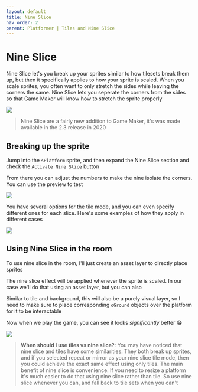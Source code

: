 ```yaml
---
layout: default
title: Nine Slice
nav_order: 2
parent: Platformer | Tiles and Nine Slice
---
```


# Nine Slice

Nine Slice let's you break up your sprites similar to how tilesets break them up, but then it specifically applies to how your sprite is scaled. When you scale sprites, you often want to only stretch the sides while leaving the corners the same. Nine Slice lets you seperate the corners from the sides so that Game Maker will know how to stretch the sprite properly

![](../../images/platformer/nine_slice_example.png)

> Nine Slice are a fairly new addition to Game Maker, it's was made available in the 2.3 release in 2020

## Breaking up the sprite

Jump into the ``sPlatform`` sprite, and then expand the Nine Slice section and check the ``Activate Nine Slice`` button

From there you can adjust the numbers to make the nine isolate the corners. You can use the preview to test

![](../../images/platformer/nine_slice_interface.gif)

You have several options for the tile mode, and you can even specify different ones for each slice. Here's some examples of how they apply in different cases

![](../../images/platformer/nine_slice_tile_examples.png)

## Using Nine Slice in the room

To use nine slice in the room, I'll just create an asset layer to directly place sprites

The nine slice effect will be applied whenever the sprite is scaled. In our case we'll do that using an asset layer, but you can also

Similar to tile and background, this will also be a purely visual layer, so I need to make sure to place corresponding ``oGround`` objects over the platform for it to be interactable

Now when we play the game, you can see it looks *significantly* better 😁

![](../../images/platformer/nine_slice_demo.gif)

> **When should I use tiles vs nine slice?**: You may have noticed that nine slice and tiles have some similarities. They both break up sprites, and if you selected repeat or mirror as your nine slice tile mode, then you could achieve the exact same effect using only tiles. The main benefit of nine slice is convenience. If you need to resize a platform it's much easier to do that using nine slice rather than tile. So use nine slice whenever you can, and fall back to tile sets when you can't
